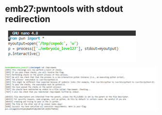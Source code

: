 # emb27:pwntools with stdout redirection

![](<../.gitbook/assets/image (125).png>)

![](<../.gitbook/assets/image (27) (1).png>)
